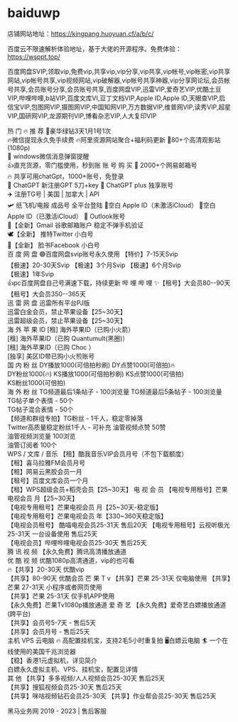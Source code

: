 # baiduwp
店铺网站地址：https://kingpang.huoyuan.cf/a/b/c/

百度云不限速解析体验地址，基于大佬的开源程序。免费体验：https://wsppt.top/

百度网盘SVIP,领取vip,免费vip,共享vip,vip分享,vip共享,vip帐号,vip帐密,vip共享网站,vip帐号共享,vip视频网站,vip破解器,vip帐号共享神器,vip分享网论坛,会员帐号共享,会员账号分享,会员账号共享,百度网盘VIP,迅雷VIP,爱奇艺VIP,优酷土豆VIP,哔哩哔哩,b站VIP,百度文库VI,豆丁文档VIP,Apple ID,Apple ID,天眼查VIP,启信宝VIP,包图网VIP,摄图网VIP,中国知网VIP,万方数据VIP,维普网VIP,读秀VIP,超星VIP,国研网VIP,龙源期刊VIP,博看杂志VIP,人大复印VIP

热 门 🔥 推 荐
🍟豪华绿钻3天1月1号1次	
🔥微信提现永久免手续费	
🔥阿里资源网站聚合+福利码更新	
🐥80+个高清观影站(1080p)	
🥰 windows微信消息弹窗提醒	
👍直充货源，零门槛使用，秒到账	
账 号 购 买
📧 2000+个网易邮箱号	
🔥 共享可用chatGpt，1000+账号，免登录	
🤖 ChatGPT 新注册GPT 5刀+key	
🤖 ChatGPT plus 独享账号		
✈️ 注册TG号 | 美国 | 加拿大 | API	
🛩️ 纸飞机/电报 成品号 全平台登陆	
🍎空白 Apple ID（未激活iCloud）	
🍎空白 Apple ID（已激活iCloud）	
📧 Outlook账号		
📮【全新】Gmail 谷歌邮箱账户 稳定不弹手机验证	
🕊️【全新】 推特Twitter 小白号		
👻【全新】 脸书Facebook 小白号		
百 度 网 盘
🟢百度网盘svip账号永久使用	
【特价】7-15天Svip	
【极速】20-30天Svip
【极速】3个月Svip	
【极速】6个月Svip		
【极速】1年Svip		
👍pc百度网盘自己号满速下载，持续更新	
哔 哩 哔 哩
✨【租号】大会员80--90天		
【租号】大会员350--365天	
迅 雷 网 盘
迅雷所有平台PJ版	
迅雷白金会员，禁止苹果设备【25~30天】		
迅雷超级会员，禁止苹果设备【25~30天】		
海 外 苹 果 ID
[租] 海外苹果ID（已购小火箭）	
[租] 海外苹果ID（已购 Quantumult(黑圈)）	
[租] 海外苹果ID（已购 Choc ）	
[独享] 美区ID带已购小火煎账号	
国 内 粉 丝
DY播放1000(可倍拍秒刷)	
DY点赞1000(可倍拍)🔥	
DY粉丝1000(🔥)	
KS播放1000(可倍拍秒刷)	
KS点赞1000(可倍拍)	
KS粉丝1000(可倍拍)	
海 外 粉 丝
TG频道最后1条帖子 - 100浏览量
TG频道最后5条帖子 - 100浏览量	
TG帖子单个表情 - 50个	
TG帖子混合表情 - 50个	
【频道和群组专拍】TG粉丝 - 1千人，稳定零掉落		
Twitter高质量稳定粉丝1千人 - 可补充	
油管视频点赞 50赞	
油管视频浏览量 100浏览		
油管订阅者 100个	
WPS / 文库 / 音乐
【租】酷我音乐VIP会员月号（不包下载额度）	
【租】喜马拉雅FM会员月号	
【租】网易云黑胶会员一月	
【租号】百度文库会员一个月	
【租】WPS超级会员+稻壳会员【25~30天】	
电 视 会 员
【电视专用租号】芒果电视会员 月【25~30天】	
【电视专用租号】芒果电视会员 月【25~30天-稳定版】	
【电视专用租号】芒果电视会员 年【330~360天稳定版】		
【电视会员租号】 酷喵电视会员25-31天 售后20天	
【电视专用租号】云视听极光 25-31天 一台设备使用 售后25天	
【电视会员】哔哩哔哩电视会员25-30天 售后25天	
腾 讯 视 频
【永久免费】腾讯高清播放通道	
优 酷 视 频
优酷1080p高清通道，vip的也可看		
🔥【共享】20-30天 优酷vip		
【共享】80-90天 优酷会员	
芒 果 T v
【共享】芒果 25-31天 仅电脑使用	
【共享】芒果 27-31天 小程序或者网页使用		
【共享】芒果 25-31天 仅手机APP使用		
【永久免费】芒果Tv1080p播放通道	
爱 奇 艺
【永久免费】爱奇艺白嫖播放通道(跨平台)	
【共享】会员号5-7天 - 售后5天	
【共享】会员月号 - 售后25天	
主机 VPS 云电脑
🔥 高配置挂机宝，支持2毛5小时重复拍	
🖥️白嫖云电脑	
🏄 一个在线使用的美国千兆浏览器	
【稳】香港1元虚拟机，详见简介		
白嫖永久虚拟主机、VPS、挂机宝，配置见详情		
其 他 
【共享】多多视频/人人视频会员25-30天 售后25天		
【共享】搜狐视频会员25-30天 售后25天	
【共享】咪咕视频钻石会员25-30天
【共享】作业帮会员25-30天 售后25天

黑马业务网  2019 - 2023 | 售后客服




